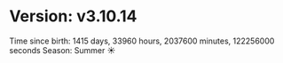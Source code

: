 # Version: v3.10.14
Time since birth: 1415 days, 33960 hours, 2037600 minutes, 122256000 seconds
Season: Summer ☀️
